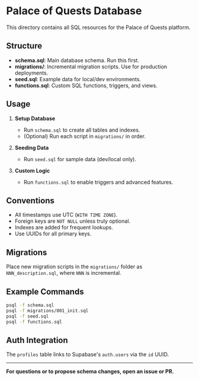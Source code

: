 # Palace of Quests Database

This directory contains all SQL resources for the Palace of Quests platform.

## Structure

- **schema.sql**: Main database schema. Run this first.
- **migrations/**: Incremental migration scripts. Use for production deployments.
- **seed.sql**: Example data for local/dev environments.
- **functions.sql**: Custom SQL functions, triggers, and views.

## Usage

1. **Setup Database**
   - Run `schema.sql` to create all tables and indexes.
   - (Optional) Run each script in `migrations/` in order.

2. **Seeding Data**
   - Run `seed.sql` for sample data (dev/local only).

3. **Custom Logic**
   - Run `functions.sql` to enable triggers and advanced features.

## Conventions

- All timestamps use UTC (`WITH TIME ZONE`).
- Foreign keys are `NOT NULL` unless truly optional.
- Indexes are added for frequent lookups.
- Use UUIDs for all primary keys.

## Migrations

Place new migration scripts in the `migrations/` folder as `NNN_description.sql`, where `NNN` is incremental.

## Example Commands

```sh
psql -f schema.sql
psql -f migrations/001_init.sql
psql -f seed.sql
psql -f functions.sql
```

## Auth Integration

The `profiles` table links to Supabase's `auth.users` via the `id` UUID.

---

**For questions or to propose schema changes, open an issue or PR.**

